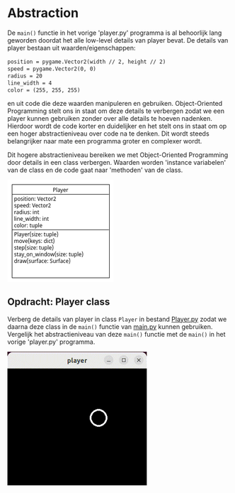 # Abstraction

De `main()` functie in het vorige 'player.py' programma is al behoorlijk
lang geworden doordat het alle low-level details van player bevat. De
details van player bestaan uit waarden/eigenschappen:

    position = pygame.Vector2(width // 2, height // 2)
    speed = pygame.Vector2(0, 0)
    radius = 20
    line_width = 4
    color = (255, 255, 255)
    
en uit code die deze waarden manipuleren en gebruiken. Object-Oriented
Programming stelt ons in staat om deze details te verbergen zodat we
een player kunnen gebruiken zonder over alle details te hoeven
nadenken. Hierdoor wordt de code korter en duidelijker en het stelt
ons in staat om op een hoger abstractieniveau over code na te
denken. Dit wordt steeds belangrijker naar mate een programma groter
en complexer wordt. 

Dit hogere abstractieniveau bereiken we met Object-Oriented
Programming door details in een class verbergen. Waarden worden
'instance variabelen' van de class en de code gaat naar 'methoden' van
de class.

![Player.png](Player.png)

## Opdracht: Player class

Verberg de details van player in class `Player` in bestand
[Player.py](Player.py) zodat we daarna deze class in de `main()`
functie van [main.py](main.py) kunnen gebruiken. Vergelijk het
abstractieniveau van deze `main()` functie met de `main()` in het
vorige 'player.py' programma.

![player.gif](../pygame01_player/player.gif)
